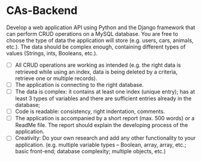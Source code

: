 # CAs-Backend


Develop a web application API using Python and the Django framework that can perform CRUD operations on a MySQL database. You are free to choose the type of data the application will store (e.g. users, cars, animals, etc.). The data should be complex enough, containing different types of values (Strings, ints, Booleans, etc.).

-[ ]	All CRUD operations are working as intended (e.g. the right data is retrieved while using an index, data is being deleted by a criteria, retrieve one or multiple records).
-[ ]	The application is connecting to the right database. 
-[ ]	The data is complex: it contains at least one index (unique entry); has at least 3 types of variables and there are sufficient entries already in the database;
-[ ]	Code is readable: consistency, right indentation, comments.
-[ ]	The application is accompanied by a short report (max. 500 words) or a ReadMe file. The
	report should explain the developing process of the application.
-[ ]	Creativity: Do your own research and add any other functionality to your application. (e.g.
	multiple variable types – Boolean, array, array, etc.; basic front-end; database
	complexity; multiple objects, etc.)
